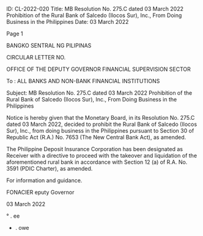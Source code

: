 ID: CL-2022-020
Title: MB Resolution No. 275.C dated 03 March 2022 Prohibition of the Rural Bank of Salcedo (Ilocos Sur), Inc., From Doing Business in the Philippines
Date: 03 March 2022

Page 1

BANGKO SENTRAL NG PILIPINAS

CIRCULAR LETTER NO.

OFFICE OF THE DEPUTY GOVERNOR FINANCIAL SUPERVISION SECTOR

To : ALL BANKS AND NON-BANK FINANCIAL INSTITUTIONS

Subject: MB Resolution No. 275.C dated 03 March 2022 Prohibition of the Rural Bank of Salcedo (Ilocos Sur), Inc., From Doing Business in the Philippines

Notice is hereby given that the Monetary Board, in its Resolution No. 275.C dated 03 March 2022, decided to prohibit the Rural Bank of Salcedo (Ilocos Sur), Inc., from doing business in the Philippines pursuant to Section 30 of Republic Act (R.A.) No. 7653 (The New Central Bank Act), as amended.

The Philippine Deposit Insurance Corporation has been designated as Receiver with a directive to proceed with the takeover and liquidation of the aforementioned rural bank in accordance with Section 12 (a) of R.A. No. 3591 (PDIC Charter), as amended.

For information and guidance.

FONACIER eputy Governor

03 March 2022

° . ee

+ . owe